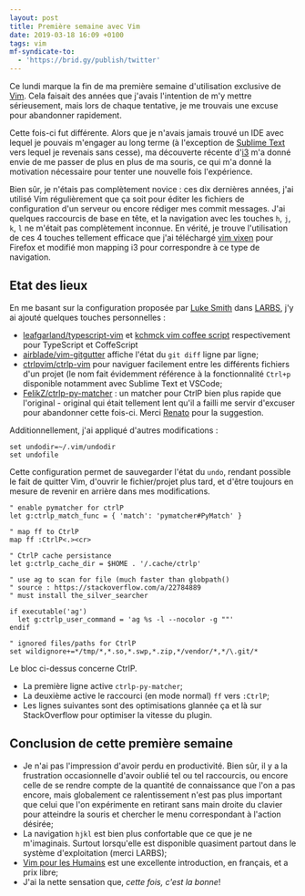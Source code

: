 ```yaml
---
layout: post
title: Première semaine avec Vim
date: 2019-03-18 16:09 +0100
tags: vim
mf-syndicate-to:
  - 'https://brid.gy/publish/twitter'
---
```


Ce lundi marque la fin de ma première semaine d'utilisation exclusive de [Vim](https://www.vim.org). Cela faisait des années que j'avais l'intention de m'y mettre sérieusement, mais lors de chaque tentative, je me trouvais une excuse pour abandonner rapidement.

Cette fois-ci fut différente. Alors que je n'avais jamais trouvé un IDE avec lequel je pouvais m'engager au long terme (à l'exception de [Sublime Text](https://www.sublimetext.com/) vers lequel je revenais sans cesse), ma découverte récente d'[i3](https://i3wm.org/) m'a donné envie de me passer de plus en plus de ma souris, ce qui m'a donné la motivation nécessaire pour tenter une nouvelle fois l'expérience.

Bien sûr, je n'étais pas complètement novice : ces dix dernières années, j'ai utilisé Vim régulièrement que ça soit pour éditer les fichiers de configuration d'un serveur ou encore rédiger mes commit messages. J'ai quelques raccourcis de base en tête, et la navigation avec les touches `h`, `j`, `k`, `l` ne m'était pas complètement inconnue. En vérité, je trouve l'utilisation de ces 4 touches tellement efficace que j'ai téléchargé [vim vixen](https://addons.mozilla.org/en-US/firefox/addon/vim-vixen/) pour Firefox et modifié mon mapping i3 pour correspondre à ce type de navigation.

## Etat des lieux

En me basant sur la configuration proposée par [Luke Smith](https://lukesmith.xyz/) dans [LARBS](https://larbs.xyz/), j'y ai ajouté quelques touches personnelles :

* [leafgarland/typescript-vim](https://github.com/leafgarland/typescript-vim) et [kchmck vim coffee script](khttps://github.com/kchmck/vim-coffee-script) respectivement pour TypeScript et CoffeScript
* [airblade/vim-gitgutter](https://github.com/airblade/vim-gitgutter) affiche l'état du `git diff` ligne par ligne;
* [ctrlpvim/ctrlp-vim](https://github.com/ctrlpvim/ctrlp.vim) pour naviguer facilement entre les différents fichiers d'un projet (le nom fait évidemment référence à la fonctionnalité `Ctrl+p` disponible notamment avec Sublime Text et VSCode;
* [FelikZ/ctrlp-py-matcher](https://github.com/FelikZ/ctrlp-py-matcher) : un matcher pour CtrlP bien plus rapide que l'original - original qui était tellement lent qu'il a failli me servir d'excuser pour abandonner cette fois-ci. Merci [Renato](https://lond.com.br/) pour la suggestion.

Additionnellement, j'ai appliqué d'autres modifications :

```
set undodir=~/.vim/undodir
set undofile
```

Cette configuration permet de sauvegarder l'état du `undo`, rendant possible le fait de quitter Vim, d'ouvrir le fichier/projet plus tard, et d'être toujours en mesure de revenir en arrière dans mes modifications.

```
" enable pymatcher for ctrlP
let g:ctrlp_match_func = { 'match': 'pymatcher#PyMatch' }

" map ff to CtrlP
map ff :CtrlP<.><cr>

" CtrlP cache persistance
let g:ctrlp_cache_dir = $HOME . '/.cache/ctrlp'

" use ag to scan for file (much faster than globpath()
" source : https://stackoverflow.com/a/22784889
" must install the_silver_searcher

if executable('ag')
  let g:ctrlp_user_command = 'ag %s -l --nocolor -g ""'
endif

" ignored files/paths for CtrlP
set wildignore+=*/tmp/*,*.so,*.swp,*.zip,*/vendor/*,*/\.git/*
```

Le bloc ci-dessus concerne CtrlP.

* La première ligne active `ctrlp-py-matcher`;
* La deuxième active le raccourci (en mode normal) `ff` vers `:CtrlP`;
* Les lignes suivantes sont des optimisations glannée ça et là sur StackOverflow pour optimiser la vitesse du plugin.

## Conclusion de cette première semaine

* Je n'ai pas l'impression d'avoir perdu en productivité. Bien sûr, il y a la frustration occasionnelle d'avoir oublié tel ou tel raccourcis, ou encore celle de se rendre compte de la quantité de connaissance que l'on a pas encore, mais globalement ce ralentissement n'est pas plus important que celui que l'on expérimente en retirant sans main droite du clavier pour atteindre la souris et chercher le menu correspondant à l'action désirée;
* La navigation `hjkl` est bien plus confortable que ce que je ne m'imaginais. Surtout lorsqu'elle est disponible quasiment partout dans le système d'exploitation (merci LARBS);
* [Vim pour les Humains](https://vimebook.com/fr) est une excellente introduction, en français, et a prix libre;
* J'ai la nette sensation que, _cette fois, c'est la bonne_!

